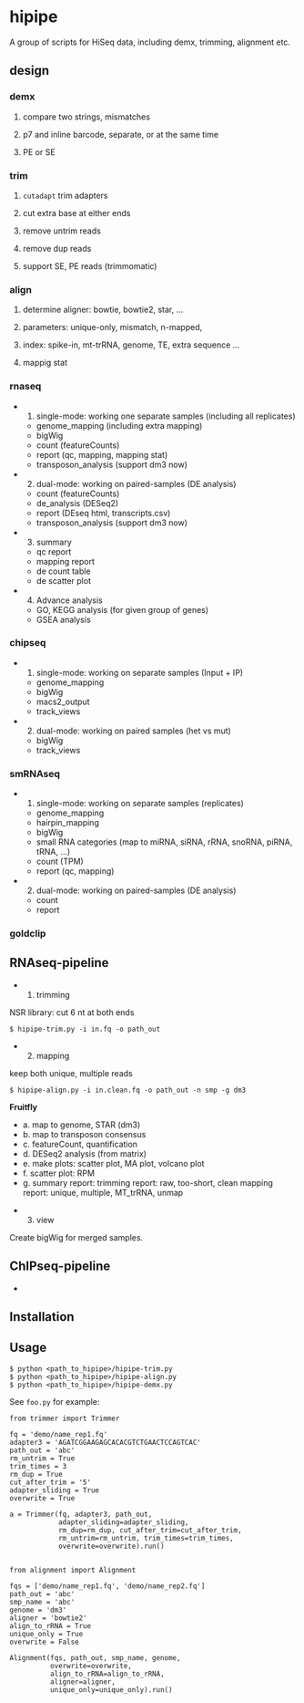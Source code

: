 # hipipe

A group of scripts for HiSeq data, including demx, trimming, alignment etc.


## design

### demx

1. compare two strings, mismatches

2. p7 and inline barcode, separate, or at the same time

3. PE or SE


### trim

1. `cutadapt` trim adapters

2. cut extra base at either ends

3. remove untrim reads

4. remove dup reads

5. support SE, PE reads (trimmomatic)


### align

1. determine aligner: bowtie, bowtie2, star, ...

2. parameters: unique-only, mismatch, n-mapped, 

3. index: spike-in, mt-trRNA, genome, TE, extra sequence ...

4. mappig stat


### rnaseq

+ 1. single-mode: working one separate samples (including all replicates)

  - genome_mapping (including extra mapping)  
  - bigWig    
  - count (featureCounts)  
  - report (qc, mapping, mapping stat)    
  - transposon_analysis (support dm3 now)    

+ 2. dual-mode: working on paired-samples (DE analysis)    

  - count (featureCounts)  
  - de_analysis (DESeq2)    
  - report (DEseq html, transcripts.csv)    
  - transposon_analysis (support dm3 now)

+ 3. summary

  - qc report    
  - mapping report    
  - de count table    
  - de scatter plot  

+ 4. Advance analysis

  - GO, KEGG analysis (for given group of genes)    
  - GSEA analysis    


### chipseq

+ 1. single-mode: working on separate samples (Input + IP)    

  - genome_mapping    
  - bigWig    
  - macs2_output    
  - track_views

+ 2. dual-mode: working on paired samples (het vs mut)

  - bigWig    
  - track_views

### smRNAseq

+ 1. single-mode: working on separate samples (replicates)    

  - genome_mapping    
  - hairpin_mapping    
  - bigWig    
  - small RNA categories (map to miRNA, siRNA, rRNA, snoRNA, piRNA, tRNA, ...)
  - count (TPM)    
  - report (qc, mapping)

+ 2. dual-mode: working on paired-samples (DE analysis)    

  - count  
  - report


### goldclip
























## RNAseq-pipeline

+ 1. trimming

NSR library: cut 6 nt at both ends

```
$ hipipe-trim.py -i in.fq -o path_out
```

+ 2. mapping

keep both unique, multiple reads

```
$ hipipe-align.py -i in.clean.fq -o path_out -n smp -g dm3
```

**Fruitfly**

  - a. map to genome, STAR (dm3)  
  - b. map to transposon consensus  
  - c. featureCount, quantification  
  - d. DESeq2 analysis (from matrix)  
  - e. make plots: scatter plot, MA plot, volcano plot  
  - f. scatter plot: RPM
  - g. summary report:
       trimming report: raw, too-short, clean
       mapping report: unique, multiple, MT_trRNA, unmap

+ 3. view

Create bigWig for merged samples.


## ChIPseq-pipeline

+ 
























## Installation


## Usage

```
$ python <path_to_hipipe>/hipipe-trim.py
$ python <path_to_hipipe>/hipipe-align.py
$ python <path_to_hipipe>/hipipe-demx.py
```


See `foo.py` for example:

```
from trimmer import Trimmer

fq = 'demo/name_rep1.fq'
adapter3 = 'AGATCGGAAGAGCACACGTCTGAACTCCAGTCAC'
path_out = 'abc'
rm_untrim = True
trim_times = 3
rm_dup = True
cut_after_trim = '5'
adapter_sliding = True
overwrite = True

a = Trimmer(fq, adapter3, path_out, 
            adapter_sliding=adapter_sliding,
            rm_dup=rm_dup, cut_after_trim=cut_after_trim,
            rm_untrim=rm_untrim, trim_times=trim_times, 
            overwrite=overwrite).run()


from alignment import Alignment

fqs = ['demo/name_rep1.fq', 'demo/name_rep2.fq']
path_out = 'abc'
smp_name = 'abc'
genome = 'dm3'
aligner = 'bowtie2'
align_to_rRNA = True
unique_only = True
overwrite = False

Alignment(fqs, path_out, smp_name, genome, 
          overwrite=overwrite, 
          align_to_rRNA=align_to_rRNA,
          aligner=aligner, 
          unique_only=unique_only).run()
```


